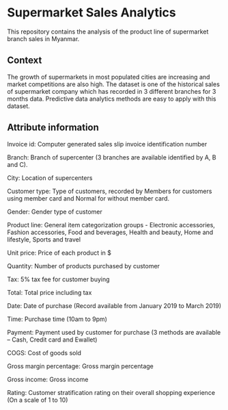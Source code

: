 # Supermarket Sales Analytics
This repository contains the analysis of the product line of supermarket branch sales in Myanmar.


## Context

The growth of supermarkets in most populated cities are increasing and market competitions are also high. The dataset is one of the historical sales of supermarket company which has recorded in 3 different branches for 3 months data. Predictive data analytics methods are easy to apply with this dataset.

## Attribute information

Invoice id: Computer generated sales slip invoice identification number

Branch: Branch of supercenter (3 branches are available identified by A, B and C).

City: Location of supercenters

Customer type: Type of customers, recorded by Members for customers using member card and Normal for without member card.

Gender: Gender type of customer

Product line: General item categorization groups - Electronic accessories, Fashion accessories, Food and beverages, Health and beauty, Home and lifestyle, Sports and travel

Unit price: Price of each product in $

Quantity: Number of products purchased by customer

Tax: 5% tax fee for customer buying

Total: Total price including tax

Date: Date of purchase (Record available from January 2019 to March 2019)

Time: Purchase time (10am to 9pm)

Payment: Payment used by customer for purchase (3 methods are available – Cash, Credit card and Ewallet)

COGS: Cost of goods sold

Gross margin percentage: Gross margin percentage

Gross income: Gross income

Rating: Customer stratification rating on their overall shopping experience (On a scale of 1 to 10)

